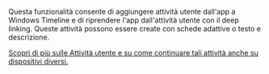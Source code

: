 ﻿Questa funzionalità consente di aggiungere attività utente dall'app a Windows Timeline e di riprendere l'app dall'attività utente con il deep linking. Queste attività possono essere create con schede adattive o testo e descrizione.

[Scopri di più sulle Attività utente e su come continuare tali attività anche su dispositivi diversi.](https://docs.microsoft.com/windows/uwp/launch-resume/useractivities)